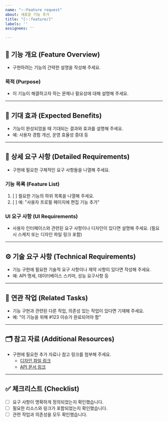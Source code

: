 ```yaml
---
name: "✨:Feature request"
about: 새로운 기능 추가
title: "[✨:feature/]"
labels: ''
assignees: ''

---
```


## 📌 기능 개요 (Feature Overview)
- 구현하려는 기능의 간략한 설명을 작성해 주세요. 

### 목적 (Purpose)
- 이 기능이 해결하고자 하는 문제나 필요성에 대해 설명해 주세요.

---

## 🎯 기대 효과 (Expected Benefits)
- 기능이 완성되었을 때 기대되는 결과와 효과를 설명해 주세요.
- 예: 사용자 경험 개선, 운영 효율성 증대 등

---

## 📝 상세 요구 사항 (Detailed Requirements)
- 구현에 필요한 구체적인 요구 사항들을 나열해 주세요.

### 기능 목록 (Feature List)
1. [ ] 필요한 기능의 하위 목록을 나열해 주세요.
2. [ ] 예: "사용자 프로필 페이지에 편집 기능 추가"

### UI 요구 사항 (UI Requirements)
- 사용자 인터페이스와 관련된 요구 사항이나 디자인이 있다면 설명해 주세요. (필요시 스케치 또는 디자인 파일 링크 포함)

---

## ⚙️ 기술 요구 사항 (Technical Requirements)
- 기능 구현에 필요한 기술적 요구 사항이나 제약 사항이 있다면 작성해 주세요.
- 예: API 명세, 데이터베이스 스키마, 성능 요구사항 등

---

## 🔄 연관 작업 (Related Tasks)
- 기능 구현과 관련된 다른 작업, 의존성 있는 작업이 있다면 기재해 주세요.
- 예: "이 기능을 위해 #123 이슈가 완료되어야 함"

---

## 🗂 참고 자료 (Additional Resources)
- 구현에 필요한 추가 자료나 참고 링크를 첨부해 주세요.
  - [디자인 파일 링크](URL)
  - [API 문서 링크](URL)

---

## ✅ 체크리스트 (Checklist)
- [ ] 요구 사항이 명확하게 정의되었는지 확인했습니다.
- [ ] 필요한 리소스와 링크가 포함되었는지 확인했습니다.
- [ ] 관련 작업과 의존성을 모두 확인했습니다.
